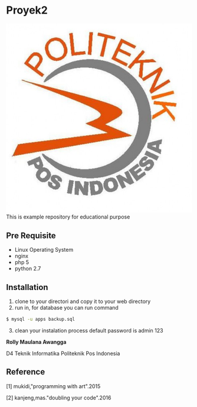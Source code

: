 # Proyek2
[![N|Solid](./img/proposal/Poltekpos_Logo.JPG)](http://www.poltekpos.ac.id/)
This is example repository for educational purpose
## Pre Requisite
* Linux Operating System
* nginx
* php 5
* python 2.7

## Installation
1. clone to your directori and copy it to your web directory
2. run in, for database you can run command

```sh
$ mysql -u apps backup.sql
```
3. clean your instalation process default password is admin 123



**Rolly Maulana Awangga**

D4 Teknik Informatika Politeknik Pos Indonesia

## Reference
[1] mukidi,"programming with art".2015

[2] kanjeng,mas."doubling your code".2016